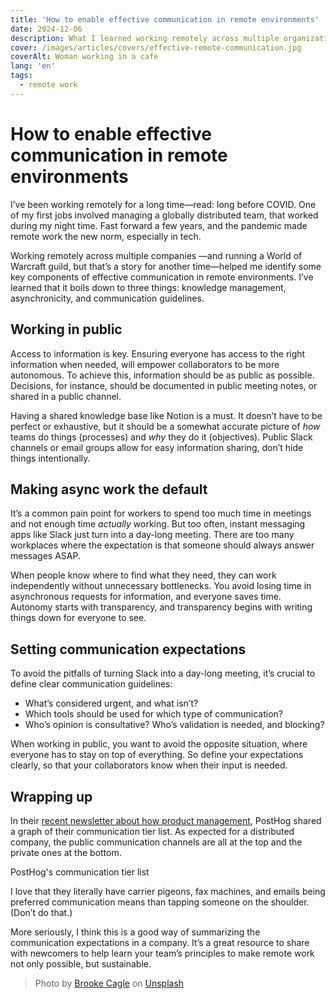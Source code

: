 ```yaml
---
title: 'How to enable effective communication in remote environments'
date: 2024-12-06
description: What I learned working remotely across multiple organizations.
cover: /images/articles/covers/effective-remote-communication.jpg
coverAlt: Woman working in a cafe
lang: 'en'
tags:
  - remote work
---
```


# How to enable effective communication in remote environments

I’ve been working remotely for a long time—read: long before COVID. One of my first jobs involved managing a globally distributed team, that worked during my night time. Fast forward a few years, and the pandemic made remote work the new norm, especially in tech.

Working remotely across multiple companies —and running a World of Warcraft guild, but that’s a story for another time—helped me identify some key components of effective communication in remote environments. I’ve learned that it boils down to three things: knowledge management, asynchronicity, and communication guidelines.

## Working in public

Access to information is key. Ensuring everyone has access to the right information when needed, will empower collaborators to be more autonomous. To achieve this, information should be as public as possible. Decisions, for instance, should be documented in public meeting notes, or shared in a public channel.

Having a shared knowledge base like Notion is a must. It doesn’t have to be perfect or exhaustive, but it should be a somewhat accurate picture of _how_ teams do things (processes) and _why_ they do it (objectives). Public Slack channels or email groups allow for easy information sharing, don’t hide things intentionally.

## Making async work the default

It’s a common pain point for workers to spend too much time in meetings and not enough time _actually_ working. But too often, instant messaging apps like Slack just turn into a day-long meeting. There are too many workplaces where the expectation is that someone should always answer messages ASAP.

When people know where to find what they need, they can work independently without unnecessary bottlenecks. You avoid losing time in asynchronous requests for information, and everyone saves time. Autonomy starts with transparency, and transparency begins with writing things down for everyone to see.

## Setting communication expectations

To avoid the pitfalls of turning Slack into a day-long meeting, it’s crucial to define clear communication guidelines:
- What’s considered urgent, and what isn’t?
- Which tools should be used for which type of communication?
- Who’s opinion is consultative? Who’s validation is needed, and blocking?

When working in public, you want to avoid the opposite situation, where everyone has to stay on top of everything. So define your expectations clearly, so that your collaborators know when their input is needed.

## Wrapping up

In their [recent newsletter about how product management](https://newsletter.posthog.com/p/product-management-is-broken-engineers), PostHog shared a graph of their communication tier list. As expected for a distributed company, the public communication channels are all at the top and the private ones at the bottom.

<article-image src="/images/articles/posthog-communication-tier-list.png" alt="S tier: pull requests, A tier: request for comments, github issues, B tier: public slack channels, C tier: carrier pigeon, chemtrails, D tier: private slack DMs & channels, fax machine, E tier: email, F tier: tapping someone on the shoulder and sayin ‘hey, you got a minute?’" title="PostHog communication tier list">
PostHog's communication tier list
</article-image>

I love that they literally have carrier pigeons, fax machines, and emails being preferred communication means than tapping someone on the shoulder. (Don’t do that.)

More seriously, I think this is a good way of summarizing the communication expectations in a company. It’s a great resource to share with newcomers to help learn your team’s principles to make remote work not only possible, but sustainable.

> Photo by <a href="https://unsplash.com/@brookecagle?utm_content=creditCopyText&utm_medium=referral&utm_source=unsplash">Brooke Cagle</a> on <a href="https://unsplash.com/photos/woman-sitting-on-brown-wooden-chair-while-using-silver-laptop-computer-in-room-WHWYBmtn3_0?utm_content=creditCopyText&utm_medium=referral&utm_source=unsplash">Unsplash</a>
